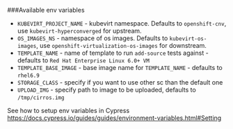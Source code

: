 ###Available env variables
- `KUBEVIRT_PROJECT_NAME` - kubevirt namespace. Defaults to `openshift-cnv`, use `kubevirt-hyperconverged` for upstream.
- `OS_IMAGES_NS` - namespace of os images. Defaults to `kubevirt-os-images`, use `openshift-virtualization-os-images` for downstream.
- `TEMPLATE_NAME` - name of template to run `add-source` tests against - defaults to `Red Hat Enterprise Linux 6.0+ VM`
- `TEMPLATE_BASE_IMAGE` - base image name for `TEMPLATE_NAME` - defaults to `rhel6.9`
- `STORAGE_CLASS` - specify if you want to use other sc than the default one
- `UPLOAD_IMG` - specify path to image to be uploaded, defaults to `/tmp/cirros.img`

See how to setup env variables in Cypress https://docs.cypress.io/guides/guides/environment-variables.html#Setting


